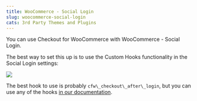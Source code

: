 ```yaml
---
title: WooCommerce - Social Login
slug: woocommerce-social-login
cats: 3rd Party Themes and Plugins
---
```


 You can use Checkout for WooCommerce with WooCommerce - Social Login.

 The best way to set this up is to use the Custom Hooks functionality in the Social Login settings:

 ![](https://s3.amazonaws.com/helpscout.net/docs/assets/5bdde2822c7d3a01757ac42e/images/5c4cd093042863543ccc439e/file-FLIlg6XOJC.png)

 The best hook to use is probably `cfw\_checkout\_after\_login`, but you can use any of the hooks [in our documentation](https://kb.checkoutwc.com/article/25-actions).